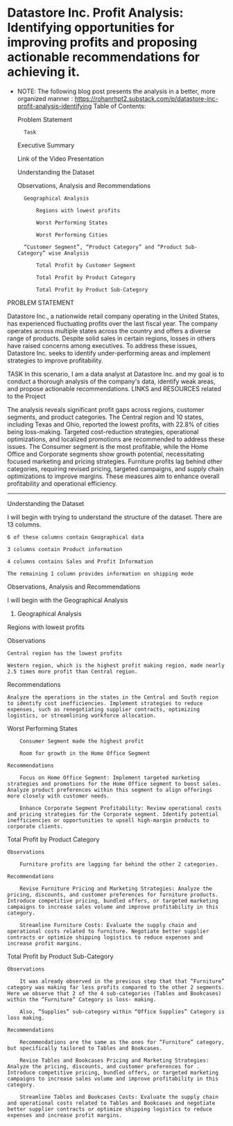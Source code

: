 # Datastore Inc. Profit Analysis: Identifying opportunities for improving profits and proposing actionable recommendations for achieving it.

- NOTE: The following blog post presents the analysis in a better, more organized manner : https://rohanrhpt2.substack.com/p/datastore-inc-profit-analysis-identifying
Table of Contents:

    Problem Statement

        Task

    Executive Summary

    Link of the Video Presentation

    Understanding the Dataset

    Observations, Analysis and Recommendations

        Geographical Analysis

            Regions with lowest profits

            Worst Performing States

            Worst Performing Cities

        “Customer Segment”, “Product Category” and “Product Sub- Category” wise Analysis

            Total Profit by Customer Segment

            Total Profit by Product Category

            Total Profit by Product Sub-Category


PROBLEM STATEMENT

Datastore Inc., a nationwide retail company operating in the United States, has experienced fluctuating profits over the last fiscal year. The company operates across multiple states across the country and offers a diverse range of products. Despite solid sales in certain regions, losses in others have raised concerns among executives. To address these issues, Datastore Inc. seeks to identify under-performing areas and implement strategies to improve profitability.

TASK
In this scenario, I am a data analyst at Datastore Inc. and my goal is to conduct a thorough analysis of the company's data, identify weak areas, and propose actionable recommendations.
    LINKS and RESOURCES related to the Project 

The analysis reveals significant profit gaps across regions, customer segments, and product categories. The Central region and 10 states, including Texas and Ohio, reported the lowest profits, with 22.8% of cities being loss-making. Targeted cost-reduction strategies, operational optimizations, and localized promotions are recommended to address these issues. The Consumer segment is the most profitable, while the Home Office and Corporate segments show growth potential, necessitating focused marketing and pricing strategies. Furniture profits lag behind other categories, requiring revised pricing, targeted campaigns, and supply chain optimizations to improve margins. These measures aim to enhance overall profitability and operational efficiency.

---
Understanding the Dataset

I will begin with trying to understand the structure of the dataset. There are 13 columns.

    6 of these columns contain Geographical data

    3 columns contain Product information

    4 columns contains Sales and Profit Information

    The remaining 1 column provides information on shipping mode

Observations, Analysis and Recommendations

I will begin with the Geographical Analysis
1. Geographical Analysis

Regions with lowest profits

Observations

    Central region has the lowest profits

    Western region, which is the highest profit making region, made nearly 2.5 times more profit than Central region.

Recommendations

    Analyze the operations in the states in the Central and South region to identify cost inefficiencies. Implement strategies to reduce expenses, such as renegotiating supplier contracts, optimizing logistics, or streamlining workforce allocation.

Worst Performing States

        Consumer Segment made the highest profit

        Room for growth in the Home Office Segment

    Recommendations

        Focus on Home Office Segment: Implement targeted marketing strategies and promotions for the Home Office segment to boost sales. Analyze product preferences within this segment to align offerings more closely with customer needs.

        Enhance Corporate Segment Profitability: Review operational costs and pricing strategies for the Corporate segment. Identify potential inefficiencies or opportunities to upsell high-margin products to corporate clients.

Total Profit by Product Category

    Observations

        Furniture profits are lagging far behind the other 2 categories.

    Recommendations

        Revise Furniture Pricing and Marketing Strategies: Analyze the pricing, discounts, and customer preferences for furniture products. Introduce competitive pricing, bundled offers, or targeted marketing campaigns to increase sales volume and improve profitability in this category.

        Streamline Furniture Costs: Evaluate the supply chain and operational costs related to furniture. Negotiate better supplier contracts or optimize shipping logistics to reduce expenses and increase profit margins.

Total Profit by Product Sub-Category

    Observations

        It was already observed in the previous step that that “Furniture” category was making far less profits compared to the other 2 segments. Here we observe that 2 of the 4 sub-categories (Tables and Bookcases) within the “Furniture” Category is loss- making.

        Also, “Supplies” sub-category within “Office Supplies” Category is loss making.

    Recommendations

        Recommendations are the same as the ones for “Furniture” category, but specifically tailored to Tables and Bookcases.

        Revise Tables and Bookcases Pricing and Marketing Strategies: Analyze the pricing, discounts, and customer preferences for . Introduce competitive pricing, bundled offers, or targeted marketing campaigns to increase sales volume and improve profitability in this category.

        Streamline Tables and Bookcases Costs: Evaluate the supply chain and operational costs related to Tables and Bookcases and negotiate better supplier contracts or optimize shipping logistics to reduce expenses and increase profit margins.



    
